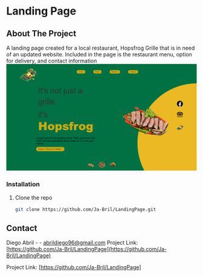 # Landing Page

## About The Project
A landing page created for a local restaurant, Hopsfrog Grille that is in need of an updated website. Included in the page is the restaurant menu, option for delivery, and  contact information 
![Image](assets/hopsfrogapp.png)



### Installation

1. Clone the repo
   ```sh
   git clone https://github.com/Ja-Bril/LandingPage.git
   ```


## Contact

Diego Abril -  - abrildiego96@gmail.com
Project Link: [https://github.com/Ja-Bril/LandingPage](https://github.com/Ja-Bril/LandingPage)



[React.js]: https://img.shields.io/badge/React-20232A?style=for-the-badge&logo=react&logoColor=61DAFB
[React-url]: https://reactjs.org/
Project Link: [https://github.com/Ja-Bril/LandingPage]


